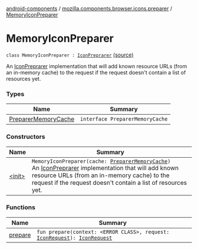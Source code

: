 [android-components](../../index.md) / [mozilla.components.browser.icons.preparer](../index.md) / [MemoryIconPreparer](./index.md)

# MemoryIconPreparer

`class MemoryIconPreparer : `[`IconPreprarer`](../-icon-preprarer/index.md) [(source)](https://github.com/mozilla-mobile/android-components/blob/master/components/browser/icons/src/main/java/mozilla/components/browser/icons/preparer/MemoryIconPreparer.kt#L14)

An [IconPreprarer](../-icon-preprarer/index.md) implementation that will add known resource URLs (from an in-memory cache) to the request if the
request doesn't contain a list of resources yet.

### Types

| Name | Summary |
|---|---|
| [PreparerMemoryCache](-preparer-memory-cache/index.md) | `interface PreparerMemoryCache` |

### Constructors

| Name | Summary |
|---|---|
| [&lt;init&gt;](-init-.md) | `MemoryIconPreparer(cache: `[`PreparerMemoryCache`](-preparer-memory-cache/index.md)`)`<br>An [IconPreprarer](../-icon-preprarer/index.md) implementation that will add known resource URLs (from an in-memory cache) to the request if the request doesn't contain a list of resources yet. |

### Functions

| Name | Summary |
|---|---|
| [prepare](prepare.md) | `fun prepare(context: <ERROR CLASS>, request: `[`IconRequest`](../../mozilla.components.browser.icons/-icon-request/index.md)`): `[`IconRequest`](../../mozilla.components.browser.icons/-icon-request/index.md) |
